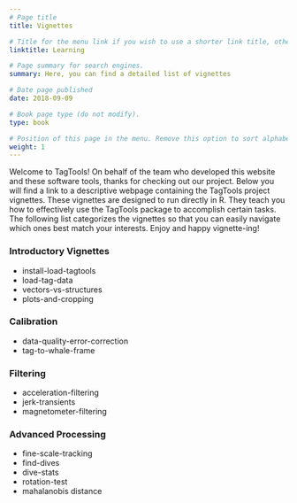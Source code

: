 ```yaml
---
# Page title
title: Vignettes

# Title for the menu link if you wish to use a shorter link title, otherwise remove this option.
linktitle: Learning

# Page summary for search engines.
summary: Here, you can find a detailed list of vignettes 

# Date page published
date: 2018-09-09

# Book page type (do not modify).
type: book

# Position of this page in the menu. Remove this option to sort alphabetically.
weight: 1
---
```

Welcome to TagTools! On behalf of the team who developed this website and these software tools, thanks for checking out our project.
Below you will find a link to a descriptive webpage containing the TagTools project vignettes. These vignettes are designed to run directly in R. They teach you how to effectively use the TagTools package to accomplish certain tasks. The following list categorizes the vignettes so that you can easily navigate which ones best match your interests. Enjoy and happy vignette-ing!

### Introductory Vignettes
 - install-load-tagtools
 - load-tag-data
 - vectors-vs-structures
 - plots-and-cropping
 
### Calibration
 - data-quality-error-correction
 - tag-to-whale-frame

### Filtering
 - acceleration-filtering
 - jerk-transients
 - magnetometer-filtering

### Advanced Processing
 - fine-scale-tracking
 - find-dives
 - dive-stats
 - rotation-test
 - mahalanobis distance